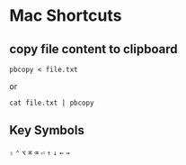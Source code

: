 # Mac Shortcuts

## copy file content to clipboard

```shell
pbcopy < file.txt
```

or

```shell
cat file.txt | pbcopy
```

## Key Symbols

`⇧` `⌃` `⌥` `⌘` `⌫` `⏎` `↑` `↓` `←` `→`